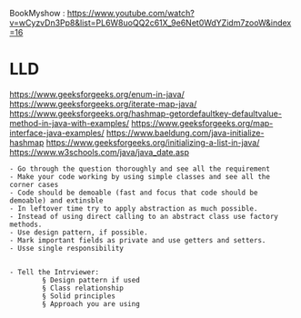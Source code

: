 BookMyshow : 
https://www.youtube.com/watch?v=wCyzvDn3Pp8&list=PL6W8uoQQ2c61X_9e6Net0WdYZidm7zooW&index=16


# LLD
https://www.geeksforgeeks.org/enum-in-java/
https://www.geeksforgeeks.org/iterate-map-java/
https://www.geeksforgeeks.org/hashmap-getordefaultkey-defaultvalue-method-in-java-with-examples/
https://www.geeksforgeeks.org/map-interface-java-examples/
https://www.baeldung.com/java-initialize-hashmap
https://www.geeksforgeeks.org/initializing-a-list-in-java/
https://www.w3schools.com/java/java_date.asp


	- Go through the question thoroughly and see all the requirement
	- Make your code working by using simple classes and see all the corner cases
	- Code should be demoable (fast and focus that code should be demoable) and extinsble
	- In leftover time try to apply abstraction as much possible.
	- Instead of using direct calling to an abstract class use factory methods.
	- Use design pattern, if possible.
	- Mark important fields as private and use getters and setters.
	- Usse single responsibility
	

	- Tell the Intrviewer:
			§ Design pattern if used
			§ Class relationship
			§ Solid principles
			§ Approach you are using
	

